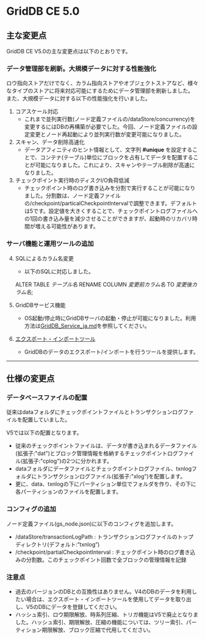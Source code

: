 # GridDB CE 5.0

## 主な変更点

GridDB CE V5.0の主な変更点は以下のとおりです。

### データ管理部を刷新。大規模データに対する性能強化

ロウ指向ストアだけでなく、カラム指向ストアやオブジェクトストアなど、様々なタイプのストアに将来対応可能にするためにデータ管理部を刷新しました。また、大規模データに対する以下の性能強化を行いました。

1. コアスケール対応
    - これまで並列実行数(ノード定義ファイルの/dataStore/concurrency)を変更するにはDBの再構築が必要でした。今回、ノード定義ファイルの設定変更とノード再起動により並列実行数が変更可能になりました。
2. スキャン、データ削除高速化
    - データアフィニティのヒント情報として、文字列 **#unique** を設定することで、コンテナ(テーブル)単位にブロックを占有してデータを配置することが可能になりました。これにより、スキャンやテーブル削除が高速になりました。
3. チェックポイント実行時のディスクI/O負荷低減
    - チェックポイント時のログ書き込みを分割で実行することが可能になりました。分割数は、ノード定義ファイルの/checkpoint/particalCheckpointIntervalで調整できます。デフォルトは5です。設定値を大きくすることで、チェックポイントログファイルへの1回の書き込み量を減少させることができますが、起動時のリカバリ時間が増える可能性があります。

### サーバ機能と運用ツールの追加
4. SQLによるカラム名変更
    - 以下のSQLに対応しました。

    ALTER TABLE *テーブル名* RENAME COLUMN *変更前カラム名* TO *変更後カラム名*;

5. GridDBサービス機能
    - OS起動/停止時にGridDBサーバの起動・停止が可能になりました。利用方法は[GridDB_Service_ja.md](GridDB_Service_ja.md)を参照してください。
6. [エクスポート・インポートツール](https://github.com/griddb/expimp)
    - GridDBのデータのエクスポート/インポートを行うツールを提供します。

---

## 仕様の変更点

### データベースファイルの配置

従来はdataフォルダにチェックポイントファイルとトランザクションログファイルを配置していました。

V5では以下の配置となります。

  * 従来のチェックポイントファイルは、データが書き込まれるデータファイル(拡張子:"dat")とブロック管理情報を格納するチェックポイントログファイル(拡張子:"cplog")の2つに分かれます。
  * dataフォルダにデータファイルとチェックポイントログファイル、txnlogフォルダにトランザクションログファイル(拡張子:"xlog")を配置します。
  * 更に、data、txnlogの下にパーティション単位でフォルダを作り、その下に各パーティションのファイルを配置します。

### コンフィグの追加

ノード定義ファイル(gs_node.json)に以下のコンフィグを追加します。

  * /dataStore/transactionLogPath : トランザクションログファイルのトップディレクトリ(デフォルト:”txnlog”)
  * /checkpoint/partialCheckpointInterval : チェックポイント時のログ書き込みの分割数。このチェックポイント回数で全ブロックの管理情報を記録

### 注意点

- 過去のバージョンのDBとの互換性はありません。V4のDBのデータを利用したい場合は、エクスポート・インポートツールを使用してデータを取り出し、V5のDBにデータを登録してください。
- ハッシュ索引、ロウ期限解放、時系列圧縮、トリガ機能はV5で廃止となりました。ハッシュ索引、期限解放、圧縮の機能については、ツリー索引、パーティション期限解放、ブロック圧縮で代用してください。

